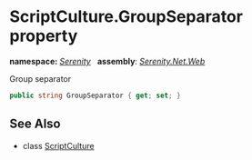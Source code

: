 # ScriptCulture.GroupSeparator property
**namespace:** *[Serenity](../../README.md#serenity-namespace)*   **assembly**: *[Serenity.Net.Web](../../README.md)*

Group separator

```csharp
public string GroupSeparator { get; set; }
```

## See Also

* class [ScriptCulture](../ScriptCulture.md)